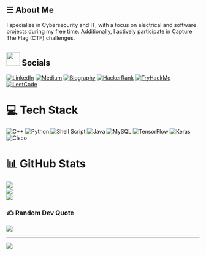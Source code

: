 ## ☰ About Me
I specialize in Cybersecurity and IT, with a focus on electrical and software projects during my free time. Additionally, I actively participate in Capture The Flag (CTF) challenges.

## <img src="https://github.com/r00tbl4ck/r00tbl4ck/assets/115922670/08ce2b74-3165-4ba2-a877-7c6158fc013e" width="35" height="35"> Socials
[![LinkedIn](https://img.shields.io/badge/LinkedIn-%230077B5.svg?logo=linkedin&logoColor=white)](https://linkedin.com/in/berk-onsoy) [![Medium](https://img.shields.io/badge/Medium-12100E?logo=medium&logoColor=white)](https://medium.com/@r00tbl4ck) [![Biography](https://img.shields.io/badge/Biography-%230f88a6?link=https%3A%2F%2Felitepentest.com%2F
)](https://elitepentest.com/)
 [![HackerRank](https://img.shields.io/badge/HackerRank-black?link=https%3A%2F%2Fwww.hackerrank.com%2Fprofile%2Fr00tbl4ck)](https://www.hackerrank.com/profile/r00tbl4ck) [![TryHackMe](https://img.shields.io/badge/TryHackMe-red?link=https%3A%2F%2Ftryhackme.com%2Fp%2Fr00tbl4ck)](https://tryhackme.com/p/r00tbl4ck) [![LeetCode](https://img.shields.io/badge/LeetCode-yellow?link=https%3A%2F%2Fleetcode.com%2Fr00tbl4ck%2F)](https://leetcode.com/r00tbl4ck/) 


# 💻 Tech Stack
![C++](https://img.shields.io/badge/c++-%2300599C.svg?style=for-the-badge&logo=c%2B%2B&logoColor=white) ![Python](https://img.shields.io/badge/python-3670A0?style=for-the-badge&logo=python&logoColor=ffdd54) ![Shell Script](https://img.shields.io/badge/shell_script-%23121011.svg?style=for-the-badge&logo=gnu-bash&logoColor=white) ![Java](https://img.shields.io/badge/java-%23ED8B00.svg?style=for-the-badge&logo=openjdk&logoColor=white) ![MySQL](https://img.shields.io/badge/mysql-%2300000f.svg?style=for-the-badge&logo=mysql&logoColor=white) ![TensorFlow](https://img.shields.io/badge/TensorFlow-%23FF6F00.svg?style=for-the-badge&logo=TensorFlow&logoColor=white) ![Keras](https://img.shields.io/badge/Keras-%23D00000.svg?style=for-the-badge&logo=Keras&logoColor=white) ![Cisco](https://img.shields.io/badge/cisco-%23049fd9.svg?style=for-the-badge&logo=cisco&logoColor=black)
# 📊 GitHub Stats
![](https://github-readme-stats.vercel.app/api?username=r00tbl4ck&theme=dark&hide_border=true&include_all_commits=true&count_private=false)<br/>
![](https://github-readme-streak-stats.herokuapp.com/?user=r00tbl4ck&theme=dark&hide_border=true)<br/>
![](https://github-readme-stats.vercel.app/api/top-langs/?username=r00tbl4ck&theme=dark&hide_border=true&include_all_commits=true&count_private=false&layout=compact&exclude=cmake)


### ✍️ Random Dev Quote
![](https://quotes-github-readme.vercel.app/api?type=horizontal&theme=dark)

---
[![](https://visitcount.itsvg.in/api?id=r00tbl4ck&icon=5&color=12)](https://visitcount.itsvg.in)
